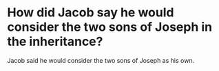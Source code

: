 # How did Jacob say he would consider the two sons of Joseph in the inheritance?

Jacob said he would consider the two sons of Joseph as his own.
